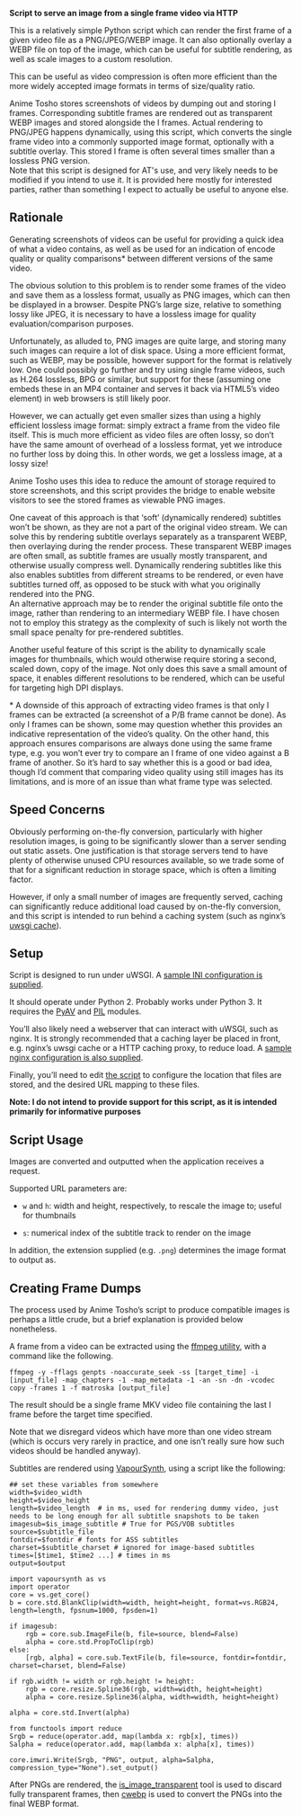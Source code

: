 **Script to serve an image from a single frame video via HTTP**

This is a relatively simple Python script which can render the first frame of a
given video file as a PNG/JPEG/WEBP image. It can also optionally overlay a WEBP
file on top of the image, which can be useful for subtitle rendering, as well as
scale images to a custom resolution.

This can be useful as video compression is often more efficient than the more
widely accepted image formats in terms of size/quality ratio.

Anime Tosho stores screenshots of videos by dumping out and storing I frames.
Corresponding subtitle frames are rendered out as transparent WEBP images and
stored alongside the I frames. Actual rendering to PNG/JPEG happens dynamically,
using this script, which converts the single frame video into a commonly
supported image format, optionally with a subtitle overlay. This stored I frame
is often several times smaller than a lossless PNG version.  
Note that this script is designed for AT's use, and very likely needs to be
modified if you intend to use it. It is provided here mostly for interested
parties, rather than something I expect to actually be useful to anyone else.

Rationale
---------

Generating screenshots of videos can be useful for providing a quick idea of
what a video contains, as well as be used for an indication of encode quality or
quality comparisons\* between different versions of the same video.

The obvious solution to this problem is to render some frames of the video and
save them as a lossless format, usually as PNG images, which can then be
displayed in a browser. Despite PNG’s large size, relative to something lossy
like JPEG, it is necessary to have a lossless image for quality
evaluation/comparison purposes.

Unfortunately, as alluded to, PNG images are quite large, and storing many such
images can require a lot of disk space. Using a more efficient format, such as
WEBP, may be possible, however support for the format is relatively low. One
could possibly go further and try using single frame videos, such as H.264
lossless, BPG or similar, but support for these (assuming one embeds these in an
MP4 container and serves it back via HTML5’s video element) in web browsers is
still likely poor.

However, we can actually get even smaller sizes than using a highly efficient
lossless image format: simply extract a frame from the video file itself. This
is much more efficient as video files are often lossy, so don’t have the same
amount of overhead of a lossless format, yet we introduce no further loss by
doing this. In other words, we get a lossless image, at a lossy size!

Anime Tosho uses this idea to reduce the amount of storage required to store
screenshots, and this script provides the bridge to enable website visitors to
see the stored frames as viewable PNG images.

One caveat of this approach is that ‘soft’ (dynamically rendered) subtitles
won’t be shown, as they are not a part of the original video stream. We can
solve this by rendering subtitle overlays separately as a transparent WEBP, then
overlaying during the render process. These transparent WEBP images are often
small, as subtitle frames are usually mostly transparent, and otherwise usually
compress well. Dynamically rendering subtitles like this also enables subtitles
from different streams to be rendered, or even have subtitles turned off, as
opposed to be stuck with what you originally rendered into the PNG.  
An alternative approach may be to render the original subtitle file onto the
image, rather than rendering to an intermediary WEBP file. I have chosen not to
employ this strategy as the complexity of such is likely not worth the small
space penalty for pre-rendered subtitles.

Another useful feature of this script is the ability to dynamically scale images
for thumbnails, which would otherwise require storing a second, scaled down,
copy of the image. Not only does this save a small amount of space, it enables
different resolutions to be rendered, which can be useful for targeting high DPI
displays.

\* A downside of this approach of extracting video frames is that only I frames
can be extracted (a screenshot of a P/B frame cannot be done). As only I frames
can be shown, some may question whether this provides an indicative
representation of the video’s quality. On the other hand, this approach ensures
comparisons are always done using the same frame type, e.g. you won’t ever try
to compare an I frame of one video against a B frame of another. So it’s hard to
say whether this is a good or bad idea, though I’d comment that comparing video
quality using still images has its limitations, and is more of an issue than
what frame type was selected.

Speed Concerns
--------------

Obviously performing on-the-fly conversion, particularly with higher resolution
images, is going to be significantly slower than a server sending out static
assets. One justification is that storage servers tend to have plenty of
otherwise unused CPU resources available, so we trade some of that for a
significant reduction in storage space, which is often a limiting factor.

However, if only a small number of images are frequently served, caching can
significantly reduce additional load caused by on-the-fly conversion, and this
script is intended to run behind a caching system (such as nginx’s [uwsgi
cache](<http://nginx.org/en/docs/http/ngx_http_uwsgi_module.html#uwsgi_cache>)).

Setup
-----

Script is designed to run under uWSGI. A [sample INI configuration is
supplied](<sample-uwsgi.ini>).

It should operate under Python 2. Probably works under Python 3. It requires the
[PyAV](<https://github.com/mikeboers/PyAV>) and
[PIL](<https://python-pillow.org/>) modules.

You’ll also likely need a webserver that can interact with uWSGI, such as nginx.
It is strongly recommended that a caching layer be placed in front, e.g. nginx’s
uwsgi cache or a HTTP caching proxy, to reduce load. A [sample nginx
configuration is also supplied](<sample-nginx.conf>).

Finally, you’ll need to edit [the script](<app.py>) to configure the location
that files are stored, and the desired URL mapping to these files.

**Note: I do not intend to provide support for this script, as it is intended
primarily for informative purposes**

Script Usage
------------

Images are converted and outputted when the application receives a request.

Supported URL parameters are:

-   `w` and `h`: width and height, respectively, to rescale the image to; useful
    for thumbnails

-   `s`: numerical index of the subtitle track to render on the image  

In addition, the extension supplied (e.g. `.png`) determines the image format to
output as.

Creating Frame Dumps
--------------------

The process used by Anime Tosho’s script to produce compatible images is perhaps
a little crude, but a brief explanation is provided below nonetheless.

A frame from a video can be extracted using the [ffmpeg
utility](<http://ffmpeg.org/>), with a command like the following.

~~~~~~~~~~~~~~~~~~~~~~~~~~~~~~~~~~~~~~~~~~~~~~~~~~~~~~~~~~~~~~~~~~~~~~~~~~~~~~~~
ffmpeg -y -fflags genpts -noaccurate_seek -ss [target_time] -i [input_file] -map_chapters -1 -map_metadata -1 -an -sn -dn -vcodec copy -frames 1 -f matroska [output_file]
~~~~~~~~~~~~~~~~~~~~~~~~~~~~~~~~~~~~~~~~~~~~~~~~~~~~~~~~~~~~~~~~~~~~~~~~~~~~~~~~

The result should be a single frame MKV video file containing the last I frame
before the target time specified.

Note that we disregard videos which have more than one video stream (which is
occurs very rarely in practice, and one isn’t really sure how such videos should
be handled anyway).

Subtitles are rendered using [VapourSynth](<http://www.vapoursynth.com/>), using
a script like the following:

~~~~~~~~~~~~~~~~~~~~~~~~~~~~~~~~~~~~~~~~~~~~~~~~~~~~~~~~~~~~~~~~~~~~~~~~~~~~~~~~
## set these variables from somewhere
width=$video_width
height=$video_height
length=$video_length  # in ms, used for rendering dummy video, just needs to be long enough for all subtitle snapshots to be taken
imagesub=$is_image_subtitle # True for PGS/VOB subtitles
source=$subtitle_file
fontdir=$fontdir # fonts for ASS subtitles
charset=$subtitle_charset # ignored for image-based subtitles
times=[$time1, $time2 ...] # times in ms
output=$output

import vapoursynth as vs
import operator
core = vs.get_core()
b = core.std.BlankClip(width=width, height=height, format=vs.RGB24, length=length, fpsnum=1000, fpsden=1)

if imagesub:
    rgb = core.sub.ImageFile(b, file=source, blend=False)
    alpha = core.std.PropToClip(rgb)
else:
    [rgb, alpha] = core.sub.TextFile(b, file=source, fontdir=fontdir, charset=charset, blend=False)

if rgb.width != width or rgb.height != height:
    rgb = core.resize.Spline36(rgb, width=width, height=height)
    alpha = core.resize.Spline36(alpha, width=width, height=height)

alpha = core.std.Invert(alpha)

from functools import reduce
Srgb = reduce(operator.add, map(lambda x: rgb[x], times))
Salpha = reduce(operator.add, map(lambda x: alpha[x], times))

core.imwri.Write(Srgb, "PNG", output, alpha=Salpha, compression_type="None").set_output()
~~~~~~~~~~~~~~~~~~~~~~~~~~~~~~~~~~~~~~~~~~~~~~~~~~~~~~~~~~~~~~~~~~~~~~~~~~~~~~~~

After PNGs are rendered, the
[is\_image\_transparent](<https://github.com/animetosho/is_image_transparent>)
tool is used to discard fully transparent frames, then
[cwebp](<https://developers.google.com/speed/webp/docs/cwebp>) is used to
convert the PNGs into the final WEBP format.

 
